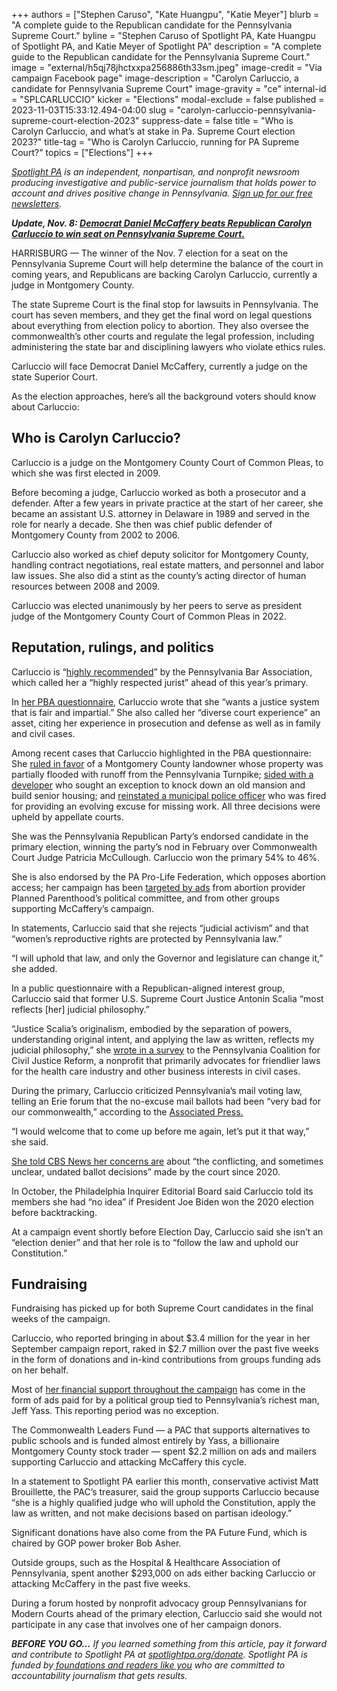 +++
authors = ["Stephen Caruso", "Kate Huangpu", "Katie Meyer"]
blurb = "A complete guide to the Republican candidate for the Pennsylvania Supreme Court."
byline = "Stephen Caruso of Spotlight PA, Kate Huangpu of Spotlight PA, and Katie Meyer of Spotlight PA"
description = "A complete guide to the Republican candidate for the Pennsylvania Supreme Court."
image = "external/h5qj78jhctxxpa256886th33sm.jpeg"
image-credit = "Via campaign Facebook page"
image-description = "Carolyn Carluccio, a candidate for Pennsylvania Supreme Court"
image-gravity = "ce"
internal-id = "SPLCARLUCCIO"
kicker = "Elections"
modal-exclude = false
published = 2023-11-03T15:33:12.494-04:00
slug = "carolyn-carluccio-pennsylvania-supreme-court-election-2023"
suppress-date = false
title = "Who is Carolyn Carluccio, and what’s at stake in Pa. Supreme Court election 2023?"
title-tag = "Who is Carolyn Carluccio, running for PA Supreme Court?"
topics = ["Elections"]
+++

<a href="https://www.spotlightpa.org/"><em>Spotlight PA</em></a><em> is an independent, nonpartisan, and nonprofit newsroom producing investigative and public-service journalism that holds power to account and drives positive change in Pennsylvania. </em><a href="https://www.spotlightpa.org/newsletters"><em>Sign up for our free newsletters</em></a><em>.</em>

<strong><em>Update, Nov. 8: </em></strong><a href="https://www.spotlightpa.org/news/2023/11/pennsylvania-election-results-supreme-court-daniel-mccaffery-carolyn-carluccio/"><strong><em>Democrat Daniel McCaffery beats Republican Carolyn Carluccio to win seat on Pennsylvania Supreme Court.</em></strong></a><strong><em></em></strong>

HARRISBURG — The winner of the Nov. 7 election for a seat on the Pennsylvania Supreme Court will help determine the balance of the court in coming years, and Republicans are backing Carolyn Carluccio, currently a judge in Montgomery County.

The state Supreme Court is the final stop for lawsuits in Pennsylvania. The court has seven members, and they get the final word on legal questions about everything from election policy to abortion. They also oversee the commonwealth’s other courts and regulate the legal profession, including administering the state bar and disciplining lawyers who violate ethics rules.

Carluccio will face Democrat Daniel McCaffery, currently a judge on the state Superior Court.

As the election approaches, here’s all the background voters should know about Carluccio:

<script src="https://www.spotlightpa.org/embed.js" async></script><div data-spl-embed-version="1" data-spl-src="https://www.spotlightpa.org/embeds/newsletter/"></div>

## Who is Carolyn Carluccio?

Carluccio is a judge on the Montgomery County Court of Common Pleas, to which she was first elected in 2009.

Before becoming a judge, Carluccio worked as both a prosecutor and a defender. After a few years in private practice at the start of her career, she became an assistant U.S. attorney in Delaware in 1989 and served in the role for nearly a decade. She then was chief public defender of Montgomery County from 2002 to 2006.

Carluccio also worked as chief deputy solicitor for Montgomery County, handling contract negotiations, real estate matters, and personnel and labor law issues. She also did a stint as the county’s acting director of human resources between 2008 and 2009.

Carluccio was elected unanimously by her peers to serve as president judge of the Montgomery County Court of Common Pleas in 2022.

## Reputation, rulings, and politics

Carluccio is “<a href="https://www.pabar.org/site/For-Lawyers/Committees-Commissions/Judicial-Evaluation/Resources/JEC-Ratings/2023/Supreme-Court">highly recommended</a>” by the Pennsylvania Bar Association, which called her a “highly respected jurist” ahead of this year’s primary.

In <a href="https://web.archive.org/20230314064014/https://www.pabar.org/public/news%20releases/23jec/CarolynCarluccioSupreme.pdf">her PBA questionnaire</a>, Carluccio wrote that she “wants a justice system that is fair and impartial.” She also called her “diverse court experience” an asset, citing her experience in prosecution and defense as well as in family and civil cases.

Among recent cases that Carluccio highlighted in the PBA questionnaire: She <a href="https://www.pacourts.us/assets/opinions/Commonwealth/out/235CD18_1-7-19.pdf?cb=1">ruled in favor</a> of a Montgomery County landowner whose property was partially flooded with runoff from the Pennsylvania Turnpike; <a href="https://law.justia.com/cases/pennsylvania/commonwealth-court/2017/1317-c-d-2016.html">sided with a developer</a> who sought an exception to knock down an old mansion and build senior housing; and <a href="https://casetext.com/case/johnson-v-lansdale-borough-lansdale-borough-civil-serv-commn-4">reinstated a municipal police officer</a> who was fired for providing an evolving excuse for missing work. All three decisions were upheld by appellate courts.

She was the Pennsylvania Republican Party’s endorsed candidate in the primary election, winning the party’s nod in February over Commonwealth Court Judge Patricia McCullough. Carluccio won the primary 54% to 46%.

She is also endorsed by the PA Pro-Life Federation, which opposes abortion access; her campaign has been <a href="https://www.penncapital-star.com/blog/planned-parenthood-focusing-on-pennsylvanias-supreme-court-race-in-new-ad/">targeted by ads</a> from abortion provider Planned Parenthood’s political committee, and from other groups supporting McCaffery’s campaign.

In statements, Carluccio said that she rejects “judicial activism” and that “women’s reproductive rights are protected by Pennsylvania law.”

“I will uphold that law, and only the Governor and legislature can change it,” she added.

In a public questionnaire with a Republican-aligned interest group, Carluccio said that former U.S. Supreme Court Justice Antonin Scalia “most reflects \[her\] judicial philosophy.”

“Justice Scalia’s originalism, embodied by the separation of powers, understanding original intent, and applying the law as written, reflects my judicial philosophy,” she <a href="https://paforciviljusticereform.org/wp-content/uploads/2023/03/Carluccio-Questionnaire-Response.pdf">wrote in a survey</a> to the Pennsylvania Coalition for Civil Justice Reform, a nonprofit that primarily advocates for friendlier laws for the health care industry and other business interests in civil cases.

During the primary, Carluccio criticized Pennsylvania’s mail voting law, telling an Erie forum that the no-excuse mail ballots had been “very bad for our commonwealth,” according to the <a href="https://apnews.com/article/republicans-pennsylvania-supreme-court-primary-election-e8c7cc64978a8ef01a4ab84c43e13a1b">Associated Press.</a>

“I would welcome that to come up before me again, let’s put it that way,” she said.

<a href="https://www.cbsnews.com/philadelphia/news/pennsylvania-primary-election-supreme-court-gop-direction-presidential-battleground/">She told CBS News her concerns are</a> about “the conflicting, and sometimes unclear, undated ballot decisions” made by the court since 2020.

In October, the Philadelphia Inquirer Editorial Board said Carluccio told its members she had “no idea” if President Joe Biden won the 2020 election before backtracking.

At a campaign event shortly before Election Day, Carluccio said she isn’t an “election denier” and that her role is to “follow the law and uphold our Constitution.”

## Fundraising

Fundraising has picked up for both Supreme Court candidates in the final weeks of the campaign.

Carluccio, who reported bringing in about $3.4 million for the year in her September campaign report, raked in $2.7 million over the past five weeks in the form of donations and in-kind contributions from groups funding ads on her behalf.

Most of <a href="https://www.spotlightpa.org/news/2023/10/pennsylvania-judicial-court-elections-jeff-yass-campaign-finance/">her financial support throughout the campaign</a> has come in the form of ads paid for by a political group tied to Pennsylvania’s richest man, Jeff Yass. This reporting period was no exception.

<script src="https://www.spotlightpa.org/embed.js" async></script><div data-spl-embed-version="1" data-spl-src="https://www.spotlightpa.org/embeds/donate/"></div>

The Commonwealth Leaders Fund — a PAC that supports alternatives to public schools and is funded almost entirely by Yass, a billionaire Montgomery County stock trader — spent $2.2 million on ads and mailers supporting Carluccio and attacking McCaffery this cycle.

In a statement to Spotlight PA earlier this month, conservative activist Matt Brouillette, the PAC’s treasurer, said the group supports Carluccio because “she is a highly qualified judge who will uphold the Constitution, apply the law as written, and not make decisions based on partisan ideology.”

Significant donations have also come from the PA Future Fund, which is chaired by GOP power broker Bob Asher.

Outside groups, such as the Hospital &amp; Healthcare Association of Pennsylvania, spent another $293,000 on ads either backing Carluccio or attacking McCaffery in the past five weeks.

During a forum hosted by nonprofit advocacy group Pennsylvanians for Modern Courts ahead of the primary election, Carluccio said she would not participate in any case that involves one of her campaign donors.

<strong><em>BEFORE YOU GO…</em></strong><em> If you learned something from this article, pay it forward and contribute to Spotlight PA at </em><a href="http://spotlightpa.org/donate"><em>spotlightpa.org/donate</em></a><em>. Spotlight PA is funded by</em><a href="https://www.spotlightpa.org/support"><em> foundations and readers like you</em></a><em> who are committed to accountability journalism that gets results.</em>

